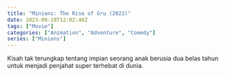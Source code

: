 ```yaml
---
title: "Minions: The Rise of Gru (2022)"
date: 2023-09-18T12:02:48Z
tags: ["Movie"]
categories: ["Animation", "Adventure", "Comedy"]
series: ["Minions"]
---
```


Kisah tak terungkap tentang impian seorang anak berusia dua belas tahun untuk menjadi penjahat super terhebat di dunia.

<mux-player stream-type="on-demand"
  src="https://kp3d-my.sharepoint.com/personal/ryoo_kp3d_onmicrosoft_com/_layouts/15/download.aspx?share=Ea-_ZsKfDNVBp_uYXtV6wi4B1FWJx3RKhUBEMYi_IlF8CA" metadata-video-title="Minions: The Rise of Gru (2022)" prefer-playback="mse" controls>
  </mux-player>
  
  
  <script src="https://cdn.jsdelivr.net/npm/@mux/mux-player"></script>
  
 <script id="vjuEPKVG84l02i01CtXKhresaVbA01yx8P02tAhImZdNA6I" type="application/ld+json">
 {
  "@context": "https://schema.org/",
  "@type": "VideoObject",
  "name": "Minions: The Rise of Gru",
  "contentUrl": "https://stream.mux.com/KOfKQFJVp02fnVX01G8CXI1i02p6lRmwSs6u7xazTnq9uM.m3u8",
  "thumbnailUrl": "https://www.themoviedb.org/t/p/original/qbSh5KaSuTPyYiYvzBX3UlkVcwo.jpg?width=314&fit_mode=preserve&time=25",
  "uploadDate": "2023-09-18T12:02:48Z",
}

</script>